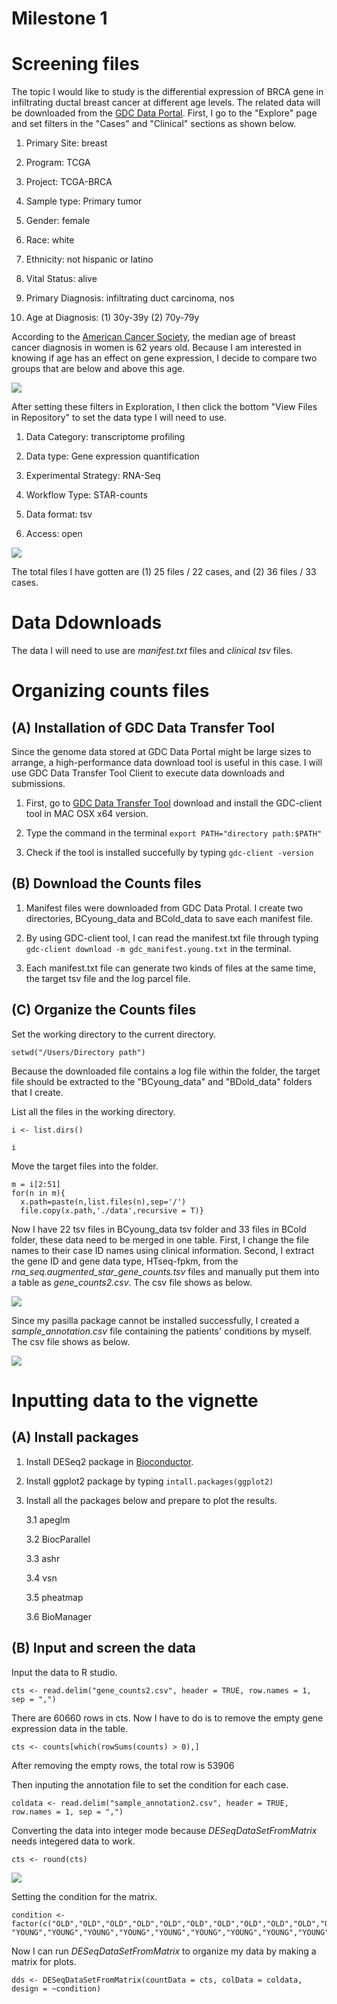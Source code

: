 # Milestone 1

# Screening files

The topic I would like to study is the differential expression of BRCA gene in infiltrating ductal breast cancer at different age levels. The related data will be downloaded from the [GDC Data Portal](https://portal.gdc.cancer.gov/). First, I go to the "Explore" page and set filters in the "Cases" and "Clinical" sections as shown below.

1. Primary Site: breast

2. Program: TCGA

3. Project: TCGA-BRCA

4. Sample type: Primary tumor

5. Gender: female

6. Race: white

7. Ethnicity: not hispanic or latino

8. Vital Status: alive

9. Primary Diagnosis: infiltrating duct carcinoma, nos

10. Age at Diagnosis: (1) 30y-39y (2) 70y-79y

According to the [American Cancer Society](https://www.cancer.org/cancer/breast-cancer/about/how-common-is-breast-cancer.html#:~:text=Breast%20cancer%20mainly%20occurs%20in,cancer%20are%20younger%20than%2045.), the median age of breast cancer diagnosis in women is 62 years old. Because I am interested in knowing if age has an effect on gene expression, I decide to compare two groups that are below and above this age.

![](https://github.com/ywang886/Plots/blob/main/exploration.png?raw=true)

After setting these filters in Exploration, I then click the bottom "View Files in Repository" to set the data type I will need to use.

1. Data Category: transcriptome profiling

2. Data type: Gene expression quantification

3. Experimental Strategy: RNA-Seq

4. Workflow Type: STAR-counts

5. Data format: tsv

6. Access: open

![](https://github.com/ywang886/Plots/blob/main/repository.png?raw=true)

The total files I have gotten are (1) 25 files / 22 cases, and (2) 36 files / 33 cases.

# Data Ddownloads

The data I will need to use are _manifest.txt_ files and _clinical tsv_ files.

# Organizing counts files

## (A) Installation of GDC Data Transfer Tool

Since the genome data stored at GDC Data Portal might be large sizes to arrange, a high-performance data download tool is useful in this case. I will use GDC Data Transfer Tool Client to execute data downloads and submissions.

1. First, go to [GDC Data Transfer Tool](https://gdc.cancer.gov/access-data/gdc-data-transfer-tool) download and install the GDC-client tool in MAC OSX x64 version.

2.  Type the command in the terminal `export PATH="directory path:$PATH"`

3. Check if the tool is installed succefully by typing `gdc-client -version` 

## (B) Download the Counts files

1. Manifest files were downloaded from GDC Data Protal. I create two directories, BCyoung_data and BCold_data to save each manifest file.

2. By using GDC-client tool, I can read the manifest.txt file through typing `gdc-client download -m gdc_manifest.young.txt` in the terminal.

3. Each manifest.txt file can generate two kinds of files at the same time, the target tsv file and the log parcel file.

## (C) Organize the Counts files

Set the working directory to the current directory.

`setwd("/Users/Directory path")`

Because the downloaded file contains a log file within the folder, the target file should be extracted to the "BCyoung_data" and "BDold_data" folders that I create.

List all the files in the working directory.

```
i <- list.dirs()

i
```

Move the target files into the folder.

```
m = i[2:51]
for(n in m){
  x.path=paste(n,list.files(n),sep='/')
  file.copy(x.path,'./data',recursive = T)}
```

Now I have 22 tsv files in BCyoung_data tsv folder and 33 files in BCold folder, these data need to be merged in one table. First, I change the file names to their case ID names using clinical information. Second, I extract the gene ID and gene data type, HTseq-fpkm, from the _rna_seq.augmented_star_gene_counts.tsv_ files and manually put them into a table as _gene_counts2.csv_. The csv file shows as below.

![](https://github.com/ywang886/Plots/blob/main/gene_counts.png?raw=true)

Since my pasilla package cannot be installed successfully, I created a _sample_annotation.csv_ file containing the patients' conditions by myself. The csv file shows as below.

![](https://github.com/ywang886/Plots/blob/main/sample_annotation.png?raw=true)

# Inputting data to the vignette

## (A) Install packages

1. Install DESeq2 package in [Bioconductor](https://bioconductor.org/packages/release/bioc/html/DESeq2.html).

2. Install ggplot2 package by typing `intall.packages(ggplot2)`

3. Install all the packages below and prepare to plot the results.

	3.1 apeglm
	
	3.2 BiocParallel
	
	3.3 ashr
	
	3.4 vsn
	
	3.5 pheatmap
	
	3.6 BioManager

## (B) Input and screen the data

Input the data to R studio.

`cts <- read.delim("gene_counts2.csv", header = TRUE, row.names = 1, sep = ",")`

There are 60660 rows in cts. Now I have to do is to remove the empty gene expression data in the table.

`cts <- counts[which(rowSums(counts) > 0),]`

After removing the empty rows, the total row is 53906

Then inputing the annotation file to set the condition for each case.

`coldata <- read.delim("sample_annotation2.csv", header = TRUE, row.names = 1, sep = ",")
`

Converting the data into integer mode because _DESeqDataSetFromMatrix_ needs integered data to work.

`cts <- round(cts)`

![](https://github.com/ywang886/Plots/blob/main/cts.png?raw=true)

Setting the condition for the matrix.

```
condition <- factor(c("OLD","OLD","OLD","OLD","OLD","OLD","OLD","OLD","OLD","OLD","OLD","OLD","OLD","OLD","OLD","OLD","OLD","OLD","OLD","OLD","OLD","OLD","OLD","OLD","OLD","OLD","OLD","OLD","OLD","OLD","OLD","OLD","OLD",
"YOUNG","YOUNG","YOUNG","YOUNG","YOUNG","YOUNG","YOUNG","YOUNG","YOUNG","YOUNG","YOUNG","YOUNG","YOUNG","YOUNG","YOUNG","YOUNG","YOUNG","YOUNG","YOUNG","YOUNG","YOUNG","YOUNG"))
```

Now I can run _DESeqDataSetFromMatrix_ to organize my data by making a matrix for plots.

`dds <- DESeqDataSetFromMatrix(countData = cts, colData = coldata, design = ~condition)`

